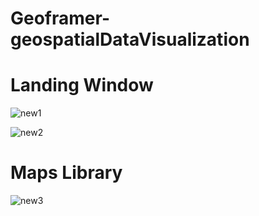 ﻿# Geoframer-geospatialDataVisualization

# Landing Window

![new1](https://github.com/DushanMalingaKarunapala/Geoframer-geospatialDataVisualization/assets/115198113/993d1b75-66ef-4ea9-bf3a-a74fa2fb703c)



![new2](https://github.com/DushanMalingaKarunapala/Geoframer-geospatialDataVisualization/assets/115198113/8076cc53-fc4b-463c-be59-6f13995f3a9a)

# Maps Library 

![new3](https://github.com/DushanMalingaKarunapala/Geoframer-geospatialDataVisualization/assets/115198113/6e67704c-96a3-4bdf-b99a-1ff663cf4ef2)

